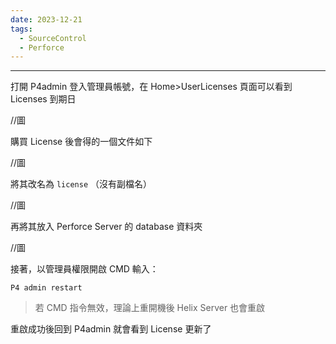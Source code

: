 ```yaml
---
date: 2023-12-21
tags:
  - SourceControl
  - Perforce
---
```

---
打開 P4admin 登入管理員帳號，在 Home>UserLicenses 頁面可以看到 Licenses 到期日

//圖

購買 License 後會得的一個文件如下

//圖

將其改名為 `license` （沒有副檔名）

//圖

再將其放入 Perforce Server 的 database 資料夾

//圖

接著，以管理員權限開啟 CMD 輸入：
```
P4 admin restart
```
> 若 CMD 指令無效，理論上重開機後 Helix Server 也會重啟

重啟成功後回到 P4admin 就會看到 License 更新了
